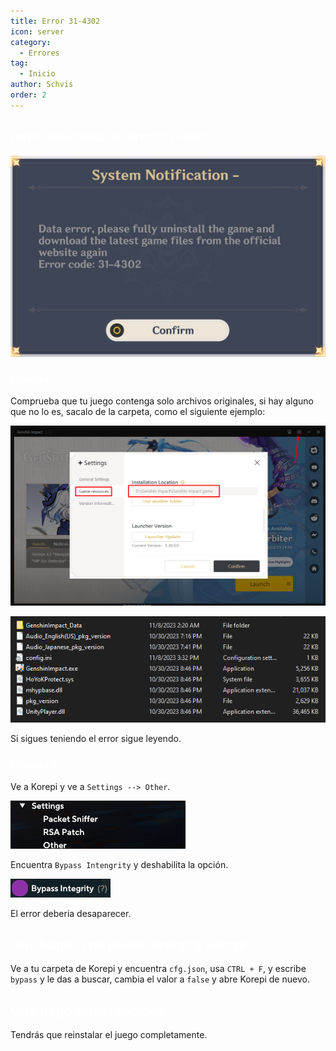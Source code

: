 ```yaml
---
title: Error 31-4302
icon: server
category:
  - Errores
tag:
  - Inicio
author: Schvis
order: 2
---
```


## <span style='color:white;'>omo solucionar el error `31-4302`</span>

![](/assets/images/docs/202312/31-4302.png)

### <span style='color:white;'>Metodo 1</span>

Comprueba que tu juego contenga solo archivos originales, si hay alguno que no lo es, sacalo de la carpeta, como el siguiente ejemplo:

![](/assets/images/docs/202312/launcher.png)

![](/assets/images/docs/202312/folder1.png)

Si sigues teniendo el error sigue leyendo.

### <span style='color:white;'>Metodo 2</span>

Ve a Korepi y ve a `Settings --> Other`.

![](/assets/images/docs/202312/settings1.png)

Encuentra `Bypass Intengrity` y deshabilita la opción.

![](/assets/images/docs/202312/settings2.png)

El error deberia desaparecer.

## <span style='color:white;'>Que hago si no puedo entrar a Korepi?</span>

Ve a tu carpeta de Korepi y encuentra `cfg.json`, usa `CTRL + F`, y escribe `bypass` y le das a buscar, cambia el valor a `false` y abre Korepi de nuevo.

## <span style='color:white;'>Que hago si no funciona</span>

Tendrás que reinstalar el juego completamente.

